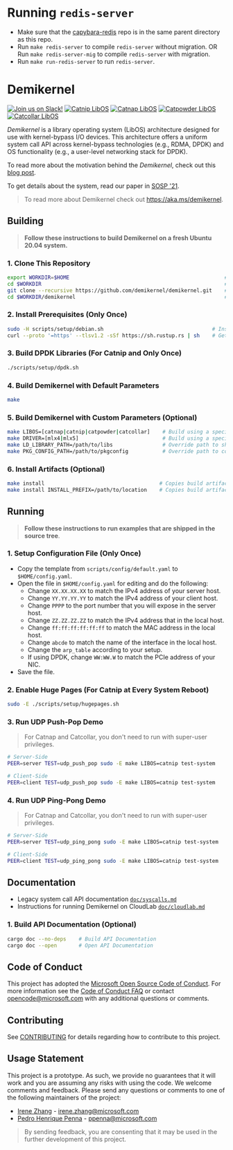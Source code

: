 # Running `redis-server`

- Make sure that the [capybara-redis](https://github.com/nus-sys/capybara-redis) repo is in the same parent directory as this repo.
- Run `make redis-server` to compile `redis-server` without migration.
    OR
  Run `make redis-server-mig` to compile `redis-server` with migration.
- Run `make run-redis-server` to run `redis-server`.

# Demikernel

[![Join us on Slack!](https://img.shields.io/badge/chat-on%20Slack-e01563.svg)](https://join.slack.com/t/demikernel/shared_invite/zt-11i6lgaw5-HFE_IAls7gUX3kp1XSab0g)
[![Catnip LibOS](https://github.com/demikernel/demikernel/actions/workflows/catnip.yml/badge.svg)](https://github.com/demikernel/demikernel/actions/workflows/catnip.yml)
[![Catnap LibOS](https://github.com/demikernel/demikernel/actions/workflows/catnap.yml/badge.svg)](https://github.com/demikernel/demikernel/actions/workflows/catnap.yml)
[![Catpowder LibOS](https://github.com/demikernel/demikernel/actions/workflows/catpowder.yml/badge.svg)](https://github.com/demikernel/demikernel/actions/workflows/catpowder.yml)
[![Catcollar LibOS](https://github.com/demikernel/demikernel/actions/workflows/catcollar.yml/badge.svg)](https://github.com/demikernel/demikernel/actions/workflows/catcollar.yml)

_Demikernel_ is a library operating system (LibOS) architecture designed for use
with kernel-bypass I/O devices. This architecture offers a uniform system call
API across kernel-bypass technologies (e.g., RDMA, DPDK) and OS functionality
(e.g., a user-level networking stack for DPDK).

To read more about the motivation behind the _Demikernel_, check out
this [blog
post](http://irenezhang.net/blog/2019/05/21/demikernel.html).

To get details about the system, read our paper in [SOSP '21](https://doi.org/10.1145/3477132.3483569).

> To read more about Demikernel check out <https://aka.ms/demikernel>.

## Building

> **Follow these instructions to build Demikernel on a fresh Ubuntu 20.04 system.**

### 1. Clone This Repository

```bash
export WORKDIR=$HOME                                                  # Change this to whatever you want.
cd $WORKDIR                                                           # Switch to working directory.
git clone --recursive https://github.com/demikernel/demikernel.git    # Recursive clone.
cd $WORKDIR/demikernel                                                # Switch to repository's source tree.
```

### 2. Install Prerequisites (Only Once)

```bash
sudo -H scripts/setup/debian.sh                                   # Install third party libraries.
curl --proto '=https' --tlsv1.2 -sSf https://sh.rustup.rs | sh    # Get Rust toolchain.
```

### 3. Build DPDK Libraries (For Catnip and Only Once)

```bash
./scripts/setup/dpdk.sh
```

### 4. Build Demikernel with Default Parameters

```bash
make
```

### 5. Build Demikernel with Custom Parameters (Optional)

```bash
make LIBOS=[catnap|catnip|catpowder|catcollar]    # Build using a specific LibOS.
make DRIVER=[mlx4|mlx5]                           # Build using a specific driver.
make LD_LIBRARY_PATH=/path/to/libs                # Override path to shared libraries. Applicable to Catnap and Catcollar.
make PKG_CONFIG_PATH=/path/to/pkgconfig           # Override path to config files. Applicable to Catnap and Catcollar.
```

### 6. Install Artifacts (Optional)

```bash
make install                                     # Copies build artifacts to your $HOME directory.
make install INSTALL_PREFIX=/path/to/location    # Copies build artifacts to a specific location.
```

## Running

> **Follow these instructions to run examples that are shipped in the source tree**.

### 1. Setup Configuration File (Only Once)

- Copy the template from `scripts/config/default.yaml` to `$HOME/config.yaml`.
- Open the file in `$HOME/config.yaml` for editing and do the following:
  - Change `XX.XX.XX.XX` to match the IPv4 address of your server host.
  - Change `YY.YY.YY.YY` to match the IPv4 address of your client host.
  - Change `PPPP` to the port number that you will expose in the server host.
  - Change `ZZ.ZZ.ZZ.ZZ` to match the IPv4 address that in the local host.
  - Change `ff:ff:ff:ff:ff:ff` to match the MAC address in the local host.
  - Change `abcde` to match the name of the interface in the local host.
  - Change the `arp_table` according to your setup.
  - If using DPDK, change `WW:WW.W` to match the PCIe address of your NIC.
- Save the file.

### 2. Enable Huge Pages (For Catnip at Every System Reboot)

```bash
sudo -E ./scripts/setup/hugepages.sh
```

### 3. Run UDP Push-Pop Demo

> For Catnap and Catcollar, you don't need to run with super-user privileges.

```bash
# Server-Side
PEER=server TEST=udp_push_pop sudo -E make LIBOS=catnip test-system

# Client-Side
PEER=client TEST=udp_push_pop sudo -E make LIBOS=catnip test-system
```

### 4. Run UDP Ping-Pong Demo

> For Catnap and Catcollar, you don't need to run with super-user privileges.

```bash
# Server-Side
PEER=server TEST=udp_ping_pong sudo -E make LIBOS=catnip test-system

# Client-Side
PEER=client TEST=udp_ping_pong sudo -E make LIBOS=catnip test-system
```

## Documentation

- Legacy system call API documentation [`doc/syscalls.md`](./doc/syscalls.md)
- Instructions for running Demikernel on CloudLab [`doc/cloudlab.md`](./doc/cloudlab.md)

### 1. Build API Documentation (Optional)

```bash
cargo doc --no-deps    # Build API Documentation
cargo doc --open       # Open API Documentation
```

## Code of Conduct

This project has adopted the [Microsoft Open Source Code of Conduct](https://opensource.microsoft.com/codeofconduct/).
For more information see the [Code of Conduct FAQ](https://opensource.microsoft.com/codeofconduct/faq/)
or contact [opencode@microsoft.com](mailto:opencode@microsoft.com) with any additional questions or comments.

## Contributing

See [CONTRIBUTING](./CONTRIBUTING) for details regarding how to contribute
to this project.

## Usage Statement

This project is a prototype. As such, we provide no guarantees that it will
work and you are assuming any risks with using the code. We welcome comments
and feedback. Please send any questions or comments to one of the following
maintainers of the project:

- [Irene Zhang](https://github.com/iyzhang) - [irene.zhang@microsoft.com](mailto:irene.zhang@microsoft.com)
- [Pedro Henrique Penna](https://github.com/ppenna) - [ppenna@microsoft.com](mailto:ppenna@microsoft.com)

> By sending feedback, you are consenting that it may be used  in the further
> development of this project.
